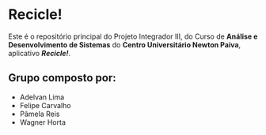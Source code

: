 # Recicle!

Este é o repositório principal do Projeto Integrador III, do Curso de **Análise e Desenvolvimento de Sistemas** do **Centro Universitário Newton Paiva**, aplicativo **_Recicle!_**.

## Grupo composto por:

* Adelvan Lima
* Felipe Carvalho
* Pâmela  Reis
* Wagner Horta

